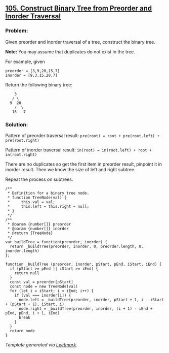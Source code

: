 ## [105. Construct Binary Tree from Preorder and Inorder Traversal](https://leetcode.com/problems/construct-binary-tree-from-preorder-and-inorder-traversal/description/)

### Problem:

Given preorder and inorder traversal of a tree, construct the binary tree.

**Note:** You may assume that duplicates do not exist in the tree.

For example, given

    preorder = [3,9,20,15,7]
    inorder = [9,3,15,20,7]

Return the following binary tree:

        3
       / \
      9  20
        /  \
       15   7

### Solution:

Pattern of preorder traversal result: `pre(root) = root + pre(root.left) + pre(root.right)`

Pattern of inorder traversal result: `in(root) = in(root.left) + root + in(root.right)`

There are no duplicates so get the first item in preorder result, pinpoint it in inorder result. Then we know the size of left and right subtree.

Repeat the process on subtrees.

    /**
     * Definition for a binary tree node.
     * function TreeNode(val) {
     *     this.val = val;
     *     this.left = this.right = null;
     * }
     */
    /**
     * @param {number[]} preorder
     * @param {number[]} inorder
     * @return {TreeNode}
     */
    var buildTree = function(preorder, inorder) {
      return _buildTree(preorder, inorder, 0, preorder.length, 0, inorder.length)
    };

    function _buildTree (preorder, inorder, pStart, pEnd, iStart, iEnd) {
      if (pStart >= pEnd || iStart >= iEnd) {
        return null
      }
      const val = preorder[pStart]
      const node = new TreeNode(val)
      for (let i = iStart; i < iEnd; i++) {
        if (val === inorder[i]) {
          node.left = _buildTree(preorder, inorder, pStart + 1, i - iStart + (pStart + 1), iStart, i)
          node.right = _buildTree(preorder, inorder, (i + 1) - iEnd + pEnd, pEnd, i + 1, iEnd)
          break
        }
      }
      return node
    }

_Template generated via [Leetmark](https://github.com/crimx/crx-leetmark)._
